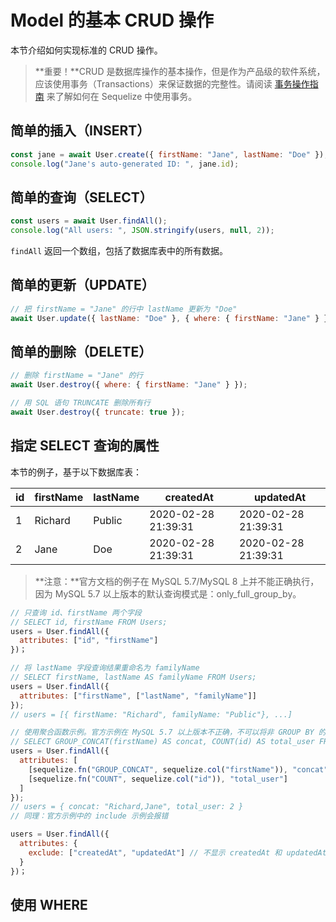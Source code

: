 # Model 的基本 CRUD 操作

本节介绍如何实现标准的 CRUD 操作。

> **重要！**CRUD 是数据库操作的基本操作，但是作为产品级的软件系统，应该使用事务（Transactions）来保证数据的完整性。请阅读 [事务操作指南](./transactions.md) 来了解如何在 Sequelize 中使用事务。



## 简单的插入（INSERT）

```javascript
const jane = await User.create({ firstName: "Jane", lastName: "Doe" });
console.log("Jane's auto-generated ID: ", jane.id);
```



## 简单的查询（SELECT）

```javascript
const users = await User.findAll();
console.log("All users: ", JSON.stringify(users, null, 2));
```

`findAll` 返回一个数组，包括了数据库表中的所有数据。



## 简单的更新（UPDATE）

```javascript
// 把 firstName = "Jane" 的行中 lastName 更新为 "Doe"
await User.update({ lastName: "Doe" }, { where: { firstName: "Jane" } });
```



## 简单的删除（DELETE）

```javascript
// 删除 firstName = "Jane" 的行
await User.destroy({ where: { firstName: "Jane" } });

// 用 SQL 语句 TRUNCATE 删除所有行
await User.destroy({ truncate: true });
```



## 指定 SELECT 查询的属性

本节的例子，基于以下数据库表：

| id   | firstName | lastName | createdAt           | updatedAt           |
| ---- | --------- | -------- | ------------------- | ------------------- |
| 1    | Richard   | Public   | 2020-02-28 21:39:31 | 2020-02-28 21:39:31 |
| 2    | Jane      | Doe      | 2020-02-28 21:39:31 | 2020-02-28 21:39:31 |

> **注意：**官方文档的例子在 MySQL 5.7/MySQL 8 上并不能正确执行，因为 MySQL 5.7 以上版本的默认查询模式是：only_full_group_by。

```javascript
// 只查询 id、firstName 两个字段
// SELECT id, firstName FROM Users;
users = User.findAll({
  attributes: ["id", "firstName"]
})；

// 将 lastName 字段查询结果重命名为 familyName
// SELECT firstName, lastName AS familyName FROM Users;
users = User.findAll({
  attributes: ["firstName", ["lastName", "familyName"]]
});
// users = [{ firstName: "Richard", familyName: "Public"}, ...]

// 使用聚合函数示例。官方示例在 MySQL 5.7 以上版本不正确，不可以将非 GROUP BY 的字段和聚合函数一起使用
// SELECT GROUP_CONCAT(firstName) AS concat, COUNT(id) AS total_user FROM Users;
users = User.findAll({
  attributes: [
    [sequelize.fn("GROUP_CONCAT", sequelize.col("firstName")), "concat"],
    [sequelize.fn("COUNT", sequelize.col("id")), "total_user"]
  ]
});
// users = { concat: "Richard,Jane", total_user: 2 }
// 同理：官方示例中的 include 示例会报错

users = User.findAll({
  attributes: {
    exclude: ["createdAt", "updatedAt"] // 不显示 createdAt 和 updatedAt 两个字段
  }
})；
```



## 使用 WHERE

 